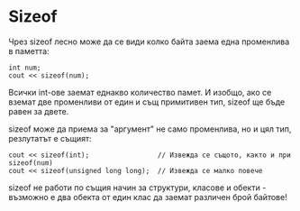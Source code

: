 # Sizeof

Чрез sizeof лесно може да се види колко байта заема една променлива в паметта:

    int num;
    cout << sizeof(num);
    
Всички int-ове заемат еднакво количество памет. И изобщо, ако се вземат две променливи от един и същ примитивен тип,
sizeof ще бъде равен за двете.

sizeof може да приема за "аргумент" не само променлива, но и цял тип, резлутатът е същият:

    cout << sizeof(int);                 // Извежда се същото, както и при sizeof(num)
    cout << sizeof(unsigned long long);  // Извежда се малко повече
    
sizeof не работи по същия начин за структури, класове и обекти - възможно е два обекта от един клас да заемат различен брой байтове!
